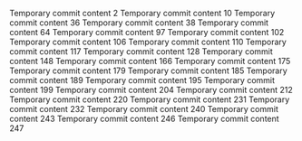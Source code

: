 Temporary commit content 2
Temporary commit content 10
Temporary commit content 36
Temporary commit content 38
Temporary commit content 64
Temporary commit content 97
Temporary commit content 102
Temporary commit content 106
Temporary commit content 110
Temporary commit content 117
Temporary commit content 128
Temporary commit content 148
Temporary commit content 166
Temporary commit content 175
Temporary commit content 179
Temporary commit content 185
Temporary commit content 189
Temporary commit content 195
Temporary commit content 199
Temporary commit content 204
Temporary commit content 212
Temporary commit content 220
Temporary commit content 231
Temporary commit content 232
Temporary commit content 240
Temporary commit content 243
Temporary commit content 246
Temporary commit content 247
